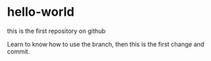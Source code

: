 # hello-world
this is the first repository on github

Learn to know how to use the branch, then this is the first change and commit.
